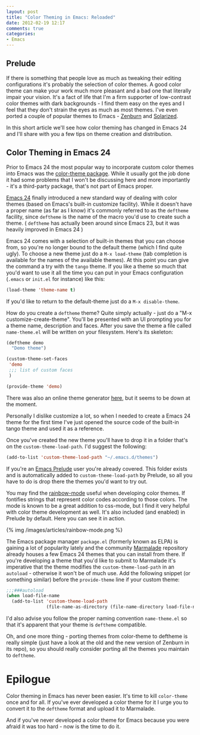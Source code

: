 ```yaml
---
layout: post
title: "Color Theming in Emacs: Reloaded"
date: 2012-02-19 12:17
comments: true
categories:
- Emacs
---
```


## Prelude

If there is something that people love as much as tweaking their
editing configurations it's probably the selection of color themes. A
good color theme can make your work much more pleasant and a bad one
that literally impair your vision. It's a fact of life that I'm a firm
supporter of low-contrast color themes with dark backgrounds - I find
them easy on the eyes and I feel that they don't strain the eyes as
much as most themes. I've even ported a couple of popular themes to
Emacs - [Zenburn](https://github.com/bbatsov/zenburn-emacs) and
[Solarized](https://github.com/bbatsov/solarized-emacs).

In this short article we'll see how color theming has changed in Emacs
24 and I'll share with you a few tips on theme creation and
distribution.

<!--more-->

## Color Theming in Emacs 24

Prior to Emacs 24 the most popular way to incorporate custom color
themes into Emacs was the
[color-theme package](http://www.emacswiki.org/emacs/ColorTheme). While
it usually got the job done it had some problems that I won't be
discussing here and more importantly - it's a third-party package,
that's not part of Emacs proper.

[Emacs 24](http://batsov.com/articles/2011/08/19/a-peek-at-emacs24/)
finally introduced a new standard way of dealing with color themes
(based on Emacs's built-in customize facility). While it doesn't have
a proper name (as far as I know) it's commonly referred to as the
`deftheme` facility, since `deftheme` is the name of the macro you'd
use to create such a theme. ( `deftheme` has actually been around
since Emacs 23, but it was heavily improved in Emacs 24 )

Emacs 24 comes with a selection of built-in themes that you can choose
from, so you're no longer bound to the default theme (which I find
quite ugly). To choose a new theme just do a `M-x load-theme` (tab
completion is available for the names of the available themes). At
this point you can give the command a try with the `tango` theme. If you
like a theme so much that you'd want to use it all the time you can
put in your Emacs configuration (`.emacs` or `init.el` for instance) like this:

``` cl
(load-theme 'theme-name t)
```

If you'd like to return to the default-theme just do a `M-x disable-theme`.

How do you create a `deftheme` theme? Quite simply actually - just do
a "M-x customize-create-theme". You'll be presented with an UI
prompting you for a theme name, description and faces. After you save
the theme a file called `name-theme.el` will be written on your
filesystem. Here's its skeleton:

``` cl
(deftheme demo
  "Demo theme")

(custom-theme-set-faces
 'demo
 ;;; list of custom faces
 )

(provide-theme 'demo)
```

There was also an online theme generator
[here](http://elpa.gnu.org/themes/), but it seems to be down at the
moment.

Personally I dislike customize a lot, so when I needed to create a
Emacs 24 theme for the first time I've just opened the source code of
the built-in tango theme and used it as a reference.

Once you've created the new theme you'll have to drop it in a folder
that's on the `custom-theme-load-path`. I'd suggest the following:

``` cl
(add-to-list 'custom-theme-load-path "~/.emacs.d/themes")
```

If you're an [Emacs Prelude](https://github.com/bbatsov/emacs-prelude)
user you're already covered. This folder exists and is automatically
added to `custom-theme-load-path` by Prelude, so all you have to do is
drop there the themes you'd want to try out.

You may find the [rainbow-mode]() useful when developing color
themes. If fontifies strings that represent color codes according to
those colors. The mode is known to be a great addition to css-mode,
but I find it very helpful with color theme development as well. It's
also included (and enabled) in Prelude by default. Here you can see it
in action.

{% img /images/articles/rainbow-mode.png %}

The Emacs package manager `package.el` (formerly known as ELPA) is
gaining a lot of popularity lately and the community
[Marmalade](http://marmalade-repo.org/) repository already houses a few
Emacs 24 themes that you can install from there. If you're developing
a theme that you'd like to submit to Marmalade it's imperative that
the theme modifies the `custom-theme-load-path` in an `autoload` -
otherwise it won't be of much use. Add the following snippet (or
something similar) before the `provide-theme` line if your custom
theme:

``` cl
;;;###autoload
(when load-file-name
  (add-to-list 'custom-theme-load-path
               (file-name-as-directory (file-name-directory load-file-name))))
```

I'd also advise you follow the proper naming convention
`name-theme.el` so that it's apparent that your theme is `deftheme`
compatible.

Oh, and one more thing - porting themes from color-theme to deftheme is
really simple (just have a look at the old and the new version of
Zenburn in its repo), so you should really consider porting all the
themes you maintain to `deftheme`. 

# Epilogue

Color theming in Emacs has never been easier. It's time to kill
`color-theme` once and for all. If you've ever developed a color theme
for it I urge you to convert it to the `deftheme` format and upload it
to Marmalade.

And if you've never developed a color theme for Emacs because you were
afraid it was too hard - now is the time to do it. 
